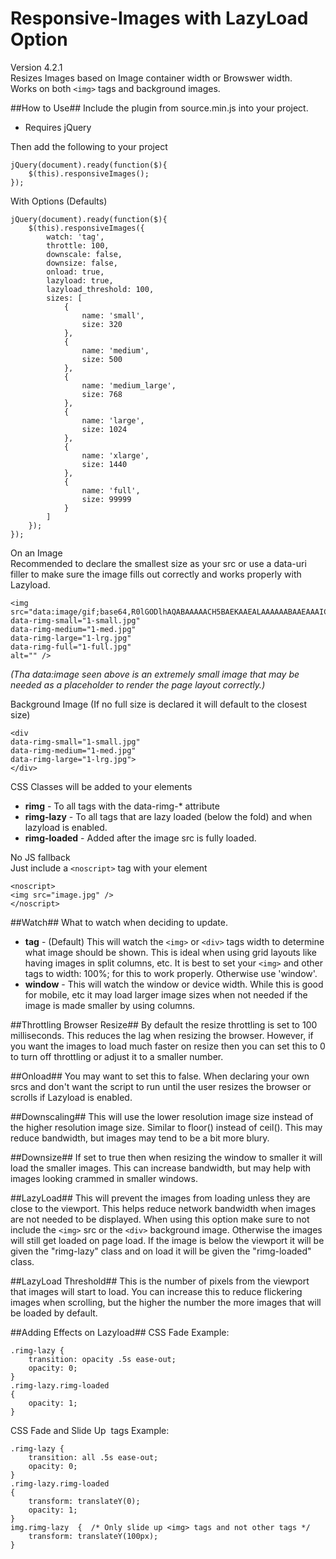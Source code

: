 # Responsive-Images  with LazyLoad Option
Version 4.2.1  
Resizes Images based on Image container width or Browswer width.  
Works on both ```<img>``` tags and background images.


##How to Use##
Include the plugin from source.min.js into your project.  
* Requires jQuery

Then add the following to your project  
```
jQuery(document).ready(function($){
	$(this).responsiveImages();
});
```

With Options  (Defaults)

```
jQuery(document).ready(function($){
	$(this).responsiveImages({
		watch: 'tag',
		throttle: 100,
		downscale: false,
		downsize: false,
		onload: true,
		lazyload: true,
		lazyload_threshold: 100,
		sizes: [
			{
			    name: 'small',
			    size: 320
			},
			{
			    name: 'medium',
			    size: 500
			},
			{
			    name: 'medium_large',
			    size: 768
			},
			{
			    name: 'large',
			    size: 1024
			},
			{
			    name: 'xlarge',
			    size: 1440
			},
			{
			    name: 'full',
			    size: 99999
			}
		]
	});
});
```

On an Image  
Recommended to declare the smallest size as your src or use a data-uri filler to make sure the image fills out correctly and works properly with Lazyload.  
```  
<img 
src="data:image/gif;base64,R0lGODlhAQABAAAAACH5BAEKAAEALAAAAAABAAEAAAICTAEAOw==" 
data-rimg-small="1-small.jpg"   
data-rimg-medium="1-med.jpg"   
data-rimg-large="1-lrg.jpg"   
data-rimg-full="1-full.jpg"   
alt="" />
```
*(Tha data:image seen above is an extremely small image that may be needed as a placeholder to render the page layout correctly.)*

Background Image (If no full size is declared it will default to the closest size)    
```
<div   
data-rimg-small="1-small.jpg"   
data-rimg-medium="1-med.jpg"   
data-rimg-large="1-lrg.jpg">   
</div>
```

CSS Classes will be added to your elements  
* **rimg** - To all tags with the data-rimg-* attribute
* **rimg-lazy** - To all tags that are lazy loaded (below the fold) and when lazyload is enabled.
* **rimg-loaded** - Added after the image src is fully loaded.


No JS fallback  
Just include a ```<noscript>``` tag with your element
```
<noscript>
<img src="image.jpg" />
</noscript>
```


##Watch##
What to watch when deciding to update.  
* **tag** - (Default) This will watch the ```<img>``` or ```<div>``` tags width to determine what image should be shown. This is ideal when using grid layouts like having images in split columns, etc. It is best to set your ```<img>``` and other tags to width: 100%; for this to work properly.  Otherwise use 'window'.
* **window** - This will watch the window or device width.  While this is good for mobile, etc it may load larger image sizes when not needed if the image is made smaller by using columns.

##Throttling Browser Resize##
By default the resize throttling is set to 100 milliseconds. This reduces the lag when resizing the browser.
However, if you want the images to load much faster on resize then you can set this to 0 to turn off throttling or adjust it to a smaller number.  

##Onload##
You may want to set this to false.  When declaring your own srcs and don't want the script to run until the user resizes the browser or scrolls if Lazyload is enabled.

##Downscaling##
This will use the lower resolution image size instead of the higher resolution image size. Similar to floor() instead of ceil().  This may reduce bandwidth, but images may tend to be a bit more blury.

##Downsize##
If set to true then when resizing the window to smaller it will load the smaller images.  This can increase bandwidth, but may help with images looking crammed in smaller windows.

##LazyLoad##
This will prevent the images from loading unless they are close to the viewport.  This helps reduce network bandwidth when images are not needed to be displayed.  When using this option make sure to not include the ```<img>``` src or the ```<div>``` background image.  Otherwise the images will still get loaded on page load.  If the image is below the viewport it will be given the "rimg-lazy" class and on load it will be given the "rimg-loaded" class.

##LazyLoad Threshold##
This is the number of pixels from the viewport that images will start to load.  You can increase this to reduce flickering images when scrolling, but the higher the number the more images that will be loaded by default.


##Adding Effects on Lazyload##
CSS Fade Example:
```
.rimg-lazy {
	transition: opacity .5s ease-out;
	opacity: 0;
}
.rimg-lazy.rimg-loaded
{
	opacity: 1;
}
```

CSS Fade and Slide Up <img> tags Example:
```
.rimg-lazy {
	transition: all .5s ease-out;
	opacity: 0;
}
.rimg-lazy.rimg-loaded
{
	transform: translateY(0);
	opacity: 1;
}
img.rimg-lazy  {  /* Only slide up <img> tags and not other tags */
	transform: translateY(100px);
}
```
